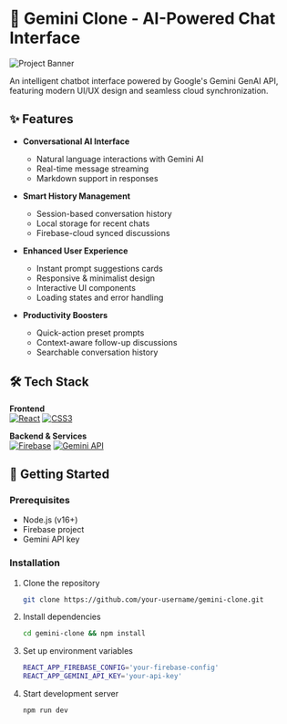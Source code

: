 # 🌌 Gemini Clone - AI-Powered Chat Interface

![Project Banner](https://via.placeholder.com/1024x400.png?text=Gemini+Clone+Showcase) <!-- Add your project screenshot here -->

An intelligent chatbot interface powered by Google's Gemini GenAI API, featuring modern UI/UX design and seamless cloud synchronization.

## ✨ Features

- **Conversational AI Interface**
  - Natural language interactions with Gemini AI
  - Real-time message streaming
  - Markdown support in responses

- **Smart History Management**
  - Session-based conversation history
  - Local storage for recent chats
  - Firebase-cloud synced discussions

- **Enhanced User Experience**
  - Instant prompt suggestions cards
  - Responsive & minimalist design
  - Interactive UI components
  - Loading states and error handling

- **Productivity Boosters**
  - Quick-action preset prompts
  - Context-aware follow-up discussions
  - Searchable conversation history

## 🛠️ Tech Stack

**Frontend**  
[![React](https://img.shields.io/badge/React-61DAFB?logo=react&logoColor=black)](https://reactjs.org/)
[![CSS3](https://img.shields.io/badge/CSS3-1572B6?logo=css3)](https://developer.mozilla.org/en-US/docs/Web/CSS)

**Backend & Services**  
[![Firebase](https://img.shields.io/badge/Firebase-FFCA28?logo=firebase&logoColor=black)](https://firebase.google.com/)
[![Gemini API](https://img.shields.io/badge/Gemini_API-4285F4?logo=google)](https://ai.google.dev/)

## 🚀 Getting Started

### Prerequisites
- Node.js (v16+)
- Firebase project
- Gemini API key

### Installation
1. Clone the repository
   ```bash
   git clone https://github.com/your-username/gemini-clone.git
   
2. Install dependencies
    ```bash
    cd gemini-clone && npm install
    
3. Set up environment variables
     ```bash
    REACT_APP_FIREBASE_CONFIG='your-firebase-config'
    REACT_APP_GEMINI_API_KEY='your-api-key'
     
5. Start development server
     ```bash
     npm run dev
